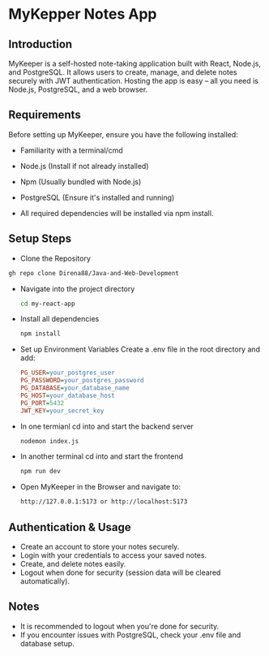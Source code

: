 # MyKepper Notes App

## Introduction
MyKeeper is a self-hosted note-taking application built with React, Node.js, and PostgreSQL. It allows users to create, manage, and delete notes securely with JWT authentication. Hosting the app is easy – all you need is Node.js, PostgreSQL, and a web browser.

## Requirements
Before setting up MyKeeper, ensure you have the following installed:

* Familiarity with a terminal/cmd

* Node.js (Install if not already installed)

* Npm (Usually bundled with Node.js)

* PostgreSQL (Ensure it's installed and running)

* All required dependencies will be installed via npm install.

## Setup Steps
* Clone the Repository
```bash
gh repo clone Direna88/Java-and-Web-Development
```
* Navigate into the project directory
  ```bash
  cd my-react-app
* Install all dependencies
  ```bash
  npm install
* Set up Environment Variables
  Create a .env file in the root directory and add:
  
  ```ini
  PG_USER=your_postgres_user
  PG_PASSWORD=your_postgres_password
  PG_DATABASE=your_database_name
  PG_HOST=your_database_host
  PG_PORT=5432
  JWT_KEY=your_secret_key
* In one termianl cd into and start the backend server
  ```bash
  nodemon index.js
* In another terminal cd into and start the frontend
   ```bash
  npm run dev
* Open MyKeeper in the Browser and navigate to:
  ```bash
  http://127.0.0.1:5173 or http://localhost:5173

## Authentication & Usage
* Create an account to store your notes securely.
* Login with your credentials to access your saved notes.
* Create, and delete notes easily.
* Logout when done for security (session data will be cleared automatically).

## Notes
* It is recommended to logout when you're done for security.
* If you encounter issues with PostgreSQL, check your .env file and database setup.
